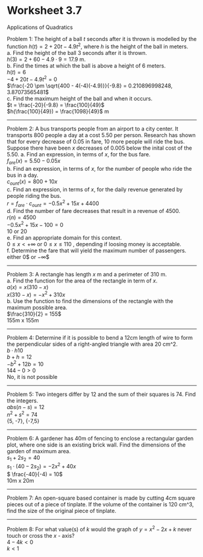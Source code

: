 # Worksheet 3.7

Applications of Quadratics

Problem 1: The height of a ball $t$ seconds after it is thrown is modelled by the function $h(t) = 2 + 20t - 4.9t^2$, where $h$ is the height of the ball in meters.<br>
a. Find the height of the ball 3 seconds after it is thrown. <br>
    $h(3) = 2 + 60 - 4.9 \cdot 9 = 17.9$ m.<br>
b. Find the times at which the ball is above a height of 6 meters. <br>
     $h(t) = 6$ <br> $-4 + 20t - 4.9t^2 = 0$ <br> $\frac{-20 \pm \sqrt{400 - 4(-4)(-4.9)}}{-9.8} = 0.210896998248, 3.87073565481$ <br>
c. Find the maximum height of the ball and when it occurs. <br>
    $t = \frac{-20}{-9.8} = \frac{100}{49}$ <br> $h(\frac{100}{49}) = \frac{1098}{49}$ m<br>

---
Problem 2: A bus transports people from an airport to a city center. It transports 800 people a day at a cost 5.50 per person. Research has shown that for every decrease of 0.05 in fare, 10 more people will ride the bus. Suppose there have been $x$ decreases of 0.005 below the inital cost of the 5.50.
a. Find an expression, in terms of $x$, for the bus fare. <br> $f_{are}(x) = 5.50 - 0.05x$ <br>
b. Find an expression, in terms of $x$, for the number of people who ride the bus in a day. <br> $c_{ount}(x) = 800 + 10x$ <br>
c. Find an expression, in terms of $x$, for the daily revenue generated by people riding the bus. <br> $r = f_{are} \cdot c_{ount} = -0.5x^2 + 15x + 4400$ <br>
d. Find the number of fare decreases that result in a revenue of 4500. <br> $r(n) = 4500$ <br> $-0.5x^2 + 15x - 100 = 0$ <br> 10 or 20 <br>
e. Find an appropriate domain for this context. <br> $0 \leqslant x < + \infty$ or $0 \leqslant x \leqslant 110$ , depending if loosing money is acceptable. <br>
f. Determine the fare that will yield the maximum number of passengers. <br> either $0$\$ or $-\infty$\$ <br>

---
Problem 3: A rectangle has length $x$ m and a perimeter of 310 m. <br>
a. Find the function for the area of the rectangle in term of $x$. <br> $a(x) = x(310-x)$ <br> $x(310-x) = -x^2 + 310x$ <br>
b. Use the function to find the dimensions of the rectangle with the maximum possible area. <br> $\frac{310}{2} = 155$ <br> 155m x 155m <br>

---
Problem 4: Determine if it is possible to bend a 12cm length of wire to form the perpendicular sides of a right-angled triangle with area 20 cm^2. <br>
$b\cdot h 10$ <br> $b + h = 12$ <br> $-b^2 + 12b = 10$ <br> $144 - 0 > 0$ <br> No, it is not possible <br>

---
Problem 5: Two integers differ by 12 and the sum of their squares is 74. Find the integers. <br> $abs(n-s) = 12$ <br> $n^2 + s^2 = 74$ <br> {5, -7}, {-7,5} <br>

---
Problem 6: A gardener has 40m of fencing to enclose a rectangular garden plot, where one side is an existing brick wall. Find the dimensions of the garden of maximum area. <br>
$s_1 + 2s_2 = 40$ <br> $s_1 \cdot (40-2s_2) = -2x^2 + 40x$ <br> $ \frac{-40}{-4) = 10$ <br> 10m x 20m <br>

---
Problem 7: An open-square based container is made by cutting 4cm square pieces out of a piece of tinplate. If the volume of the container is 120 cm^3, find the size of the original piece of tinplate. <br>


---
Problem 8: For what value(s) of $k$ would the graph of $y=x^2 - 2x + k$ never touch or cross the $x$ - axis? <br>
$4 - 4k < 0$ <br> $k < 1$


